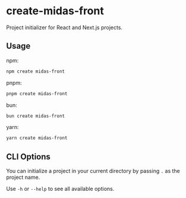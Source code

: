 # create-midas-front

Project initializer for React and Next.js projects.

## Usage

npm:

```sh
npm create midas-front
```

pnpm:

```sh
pnpm create midas-front
```

bun:

```sh
bun create midas-front
```

yarn:

```sh
yarn create midas-front
```

## CLI Options

You can initialize a project in your current directory by passing `.` as the project name.

Use `-h` or `--help` to see all available options.
